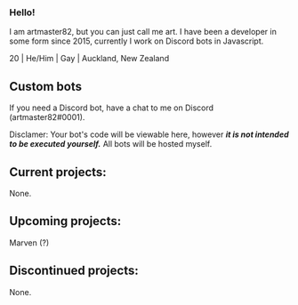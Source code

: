 ### Hello!
I am artmaster82, but you can just call me art. I have been a developer in some form since 2015, currently I work on Discord bots in Javascript.

20 | He/Him | Gay | Auckland, New Zealand


## Custom bots
If you need a Discord bot, have a chat to me on Discord (artmaster82#0001).

Disclamer: Your bot's code will be viewable here, however ***it is not intended to be executed yourself.*** All bots will be hosted myself.


## Current projects:
None.


## Upcoming projects:
Marven (?)


## Discontinued projects:
None.
